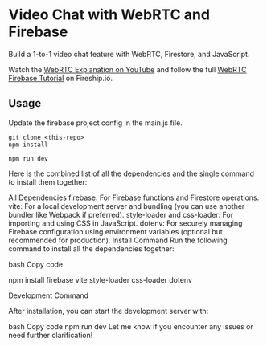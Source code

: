 # Video Chat with WebRTC and Firebase

Build a 1-to-1 video chat feature with WebRTC, Firestore, and JavaScript. 

Watch the [WebRTC Explanation on YouTube](https://youtu.be/WmR9IMUD_CY) and follow the full [WebRTC Firebase Tutorial](https://fireship.io/lessons/webrtc-firebase-video-chat) on Fireship.io. 


## Usage

Update the firebase project config in the main.js file. 

```
git clone <this-repo>
npm install

npm run dev
```

Here is the combined list of all the dependencies and the single command to install them together:

All Dependencies
firebase: For Firebase functions and Firestore operations.
vite: For a local development server and bundling (you can use another bundler like Webpack if preferred).
style-loader and css-loader: For importing and using CSS in JavaScript.
dotenv: For securely managing Firebase configuration using environment variables (optional but recommended for production).
Install Command
Run the following command to install all the dependencies together:

bash
Copy code

npm install firebase vite style-loader css-loader dotenv

Development Command

After installation, you can start the development server with:

bash
Copy code
npm run dev
Let me know if you encounter any issues or need further clarification!
